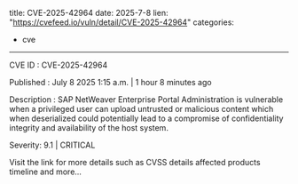  
title: CVE-2025-42964
date: 2025-7-8
lien: "https://cvefeed.io/vuln/detail/CVE-2025-42964"
categories:
  - cve
---

CVE ID : CVE-2025-42964

Published :  July 8
2025
1:15 a.m. | 1 hour
8 minutes ago

Description : SAP NetWeaver Enterprise Portal Administration is vulnerable when a privileged user can upload untrusted or malicious content which
when deserialized
could potentially lead to a compromise of confidentiality
integrity
and availability of the host system.

Severity: 9.1 | CRITICAL

Visit the link for more details
such as CVSS details
affected products
timeline
and more...
